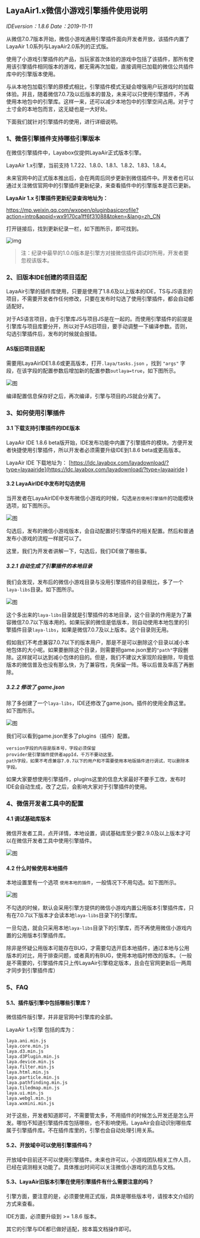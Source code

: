 ## LayaAir1.x微信小游戏引擎插件使用说明

*IDEversion：1.8.6        Date：2019-11-11*

从微信7.0.7版本开始，微信小游戏通用引擎插件面向开发者开放，该插件内置了LayaAir 1.0系列与LayaAir2.0系列的正式版。

使用了小游戏引擎插件的产品，当玩家首次体验的游戏中包括了该插件，那所有使用该引擎插件相同版本的游戏，都无需再次加载，直接调用已加载的微信公共插件库中的引擎版本使用。

与从本地包加载引擎的原模式相比，引擎插件模式无疑会增强用户玩游戏时的加载体验。并且，随着微信7.0.7及以后版本的普及，未来可以只使用引擎插件，不再使用本地包中的引擎库。这样一来，还可以减少本地包中的引擎空间占用。对于寸土寸金的本地包而言，这无疑也是一大好处。

下面我们就针对引擎插件的使用，进行详细说明。



### 1、微信引擎插件支持哪些引擎版本

在微信引擎插件中，Layabox仅提供LayaAir正式版本引擎。

LayaAir 1.x引擎，当前支持 1.7.22、1.8.0、1.8.1、1.8.2、1.83、1.8.4。

未来官网中的正式版本推出后，会在两周后同步更新到微信插件中。开发者也可以通过关注微信官网中的引擎插件更新纪录，来查看插件中的引擎版本是否已更新。

**LayaAir 1.x 引擎插件更新纪录查询地址为：**

https://mp.weixin.qq.com/wxopen/pluginbasicprofile?action=intro&appid=wx9170ca1ff6f31088&token=&lang=zh_CN

打开链接后，找到更新纪录一栏，如下图所示，即可找到。

![img](img/1.png)  

> 注：纪录中最早的1.0.0版本是引擎方对接微信插件调试时所用，开发者要忽视该版本。

### 2、旧版本IDE创建的项目适配

LayaAir引擎的插件库使用，只要是使用了1.8.6及以上版本的IDE，TS与JS语言的项目，不需要开发者作任何修改，只要在发布时勾选了使用引擎插件，都会自动都适配好。

对于AS语言项目，由于引擎库JS与项目JS是在一起的。而使用引擎插件的前提是引擎库与项目库要分开，所以对于AS旧项目，要手动调整一下编译参数。否则，勾选引擎插件后，发布的时候就会报错。

#### AS版旧项目适配

需要用LayaAirIDE1.8.6或更高版本，打开`.laya/tasks.json` ，找到 `"args"` 字段，在该字段的配置参数后增加新的配置参数`outlaya=true`，如下图所示。

![图](img/10.png) 

编译配置信息保存好之后，再次编译，引擎与项目的JS就会分离了。



### 3、如何使用引擎插件

#### 3.1 下载支持引擎插件的IDE版本

LayaAir IDE 1.8.6 beta版开始，IDE发布功能中内置了引擎插件的模块。方便开发者快捷使用引擎插件，所以开发者必须需要升级IDE到1.8.6 beta或更高版本。

LayaAir IDE 下载地址为： [https://ldc.layabox.com/layadownload/?type=layaairide](https://ldc.layabox.com/layadownload/?type=layaairide ) 

#### 3.2 LayaAirIDE中发布时勾选使用

当开发者在LayaAirIDE中发布微信小游戏的时候，勾选`是否使用引擎插件`的功能模块选项，如下图所示。

![图](img/2.png) 

勾选后，发布的微信小游戏版本，会自动配置好引擎插件的相关配置。然后和普通发布小游戏的流程一样就可以了。

这里，我们为开发者讲解一下，勾选后，我们IDE做了哪些事。

##### 3.2.1 自动生成了引擎插件的本地目录

我们会发现，发布后的微信小游戏目录与没用引擎插件的目录相比，多了一个`laya-libs`目录。如下图所示。

![图](img/5.png) 

这个多出来的`laya-libs`目录就是引擎插件的本地目录，这个目录的作用是为了兼容微信7.0.7以下版本用的。如果玩家的微信是低版本，则自动使用本地包里的引擎插件目录`laya-libs`，如果是微信7.0.7及以上版本。这个目录则无用。

假如我们不考虑兼容7.0.7以下的版本用户，那是不是可以删除这个目录以减小本地包体的大小呢。如果要删除这个目录，则需要把game.json里的`"path"`字段删除。这样就可以达到减小包体的目的。但是，我们不建议大家现阶段删除，毕竟低版本的微信普及也没有那么快，为了兼容性，先保留一阵。等以后普及率高了再删除。

##### 3.2.2 修改了 game.json

除了多创建了一个`laya-libs`，IDE还修改了game.json。插件的使用全靠这里。如下图所示。

![图](img/6.png) 

我们可以看到game.json里多了plugins（插件）配置。

```
version字段的内容是版本号，字段必须保留
provider是引擎插件提供者appId，千万不要动这里。
path字段，如果不考虑兼容7.0.7以下的用户和不需要使用本地版插件进行调试，可以删除本字段。
```

如果大家要想使用引擎插件，plugins这里的信息大家最好不要手工改，发布时IDE会自动生成，改了之后，会影响大家对于引擎插件的使用。



### 4、微信开发者工具中的配置

#### 4.1  调试基础库版本

微信开发者工具，点开详情，本地设置，调试基础库至少要2.9.0及以上版本才可以在微信开发者工具中使用引擎插件。 

![图](img/7.png) 

#### 4.2 什么时候使用本地插件

本地设置里有一个选项 `使用本地的插件`，一般情况下不用勾选。如下图所示。

![图](img/8.png) 

不勾选的时候，默认会采用引擎方提供的微信小游戏内置公用版本引擎插件库，只有在7.0.7以下版本才会读本地`laya-libs`目录下的引擎库。

一旦勾选，就会只采用本地`laya-libs`目录下的引擎库，而不再使用微信小游戏内置的公用版本引擎插件库。

除非是怀疑公用版本可能存在BUG，才需要勾选开启本地插件，通过本地与公用版本的对比，用于排查问题，或者真的有BUG，使用本地临时修改的版本。（一般是不需要的，引擎插件库只上传LayaAir引擎稳定版本，且会在官网更新后一两周才同步到引擎插件库）





### 5、FAQ

#### 5.1、插件版引擎中包括哪些引擎库？

微信插件版引擎，并非是官网中引擎库的全部。

LayaAir 1.x引擎 包括的库为：

```
laya.ani.min.js
laya.core.min.js
laya.d3.min.js
laya.d3Plugin.min.js
laya.device.min.js
laya.filter.min.js
laya.html.min.js
laya.particle.min.js
laya.pathfinding.min.js
laya.tiledmap.min.js
laya.ui.min.js
laya.webgl.min.js
laya.wxmini.min.js
```

对于这些，开发者知道即可，不需要管太多，不用插件的时候怎么开发还是怎么开发。哪怕不知道引擎插件库包括哪些，也不影响使用。LayaAir会自动识别哪些库属于引擎插件库。不在插件库里的，引擎也会自动处理引用关系。

#### 5.2、开放域中可以使用引擎插件吗？

开放域中目前还不可以使用引擎插件。未来也许可以，小游戏团队相关工作人员，已经在调测相关功能了。具体推出时间可以关注微信小游戏的消息与文档。

#### 5.3、LayaAir旧版本引擎在使用引擎插件有什么需要注意的吗？

引擎方面，要注意的是，必须要使用正式版，具体是哪些版本号，请按本文介绍的方式来查看。

IDE方面，必须要升级到 >= 1.8.6 版本。

其它的引擎与IDE都已做好适配，按本篇文档操作即可。

